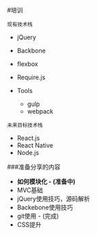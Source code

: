 #培训

`现有技术栈`

*	jQuery
*	Backbone
*	flexbox
*	Require.js

*	Tools
	*	gulp
	*	webpack	

`未来目标技术栈`

*	React.js
*	React Native
*	Node.js



###准备分享的内容

*	**如何模块化 - (准备中)** 
*	MVC基础
*	jQuery使用技巧，源码解析
*	Backebone使用技巧
*	git使用 - (完成)
*	CSS提升